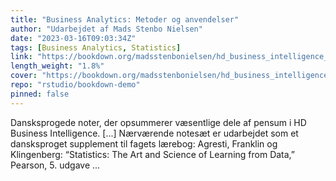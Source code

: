 ```yaml
---
title: "Business Analytics: Metoder og anvendelser"
author: "Udarbejdet af Mads Stenbo Nielsen"
date: "2023-03-16T09:03:34Z"
tags: [Business Analytics, Statistics]
link: "https://bookdown.org/madsstenbonielsen/hd_business_intelligence_f23/"
length_weight: "1.8%"
cover: "https://bookdown.org/madsstenbonielsen/hd_business_intelligence_f23/images/chalkboard.png"
repo: "rstudio/bookdown-demo"
pinned: false
---
```


Dansksprogede noter, der opsummerer væsentlige dele af pensum i HD Business Intelligence. [...] Nærværende notesæt er udarbejdet som et dansksproget supplement til fagets lærebog: Agresti, Franklin og Klingenberg: “Statistics: The Art and Science of Learning from Data,” Pearson, 5. udgave  ...
